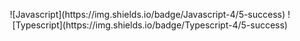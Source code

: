 <p align="center">
  ![Javascript](https://img.shields.io/badge/Javascript-4/5-success)
  ![Typescript](https://img.shields.io/badge/Typescript-4/5-success)
</p>
